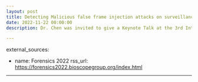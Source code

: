 ```yaml
---
layout: post
title: Detecting Malicious false frame injection attacks on surveillance systems at the edge using electrical network frequency signals
date: 2022-11-22 00:00:00
description: Dr. Chen was invited to give a Keynote Talk at the 3rd International Caparica Conference in Translational Forensics (Forensics 2022), Caparica, Portugal

---
```

external_sources:
  - name: Forensics 2022
    rss_url: https://forensics2022.bioscopegroup.org/index.html
---
